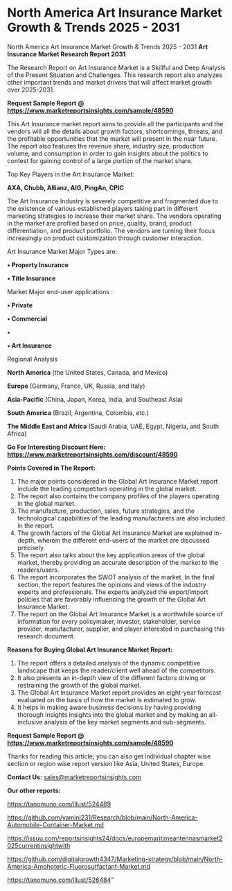 # North America Art Insurance Market Growth & Trends 2025 - 2031
 North America Art Insurance Market Growth & Trends 2025 - 2031
<strong>Art Insurance Market Research Report 2031</strong>

The Research Report on Art Insurance Market is a Skillful and Deep Analysis of the Present Situation and Challenges. This research report also analyzes other important trends and market drivers that will affect market growth over 2025-2031.

<strong>Request Sample Report @ <a href=https://www.marketreportsinsights.com/sample/48590>https://www.marketreportsinsights.com/sample/48590</a></strong>

This Art Insurance market report aims to provide all the participants and the vendors will all the details about growth factors, shortcomings, threats, and the profitable opportunities that the market will present in the near future. The report also features the revenue share, industry size, production volume, and consumption in order to gain insights about the politics to contest for gaining control of a large portion of the market share.

Top Key Players in the Art Insurance Market:

<strong>AXA, Chubb, Allianz, AIG, PingAn, CPIC</strong>

The Art Insurance Industry is severely competitive and fragmented due to the existence of various established players taking part in different marketing strategies to increase their market share. The vendors operating in the market are profiled based on price, quality, brand, product differentiation, and product portfolio. The vendors are turning their focus increasingly on product customization through customer interaction.

Art Insurance Market Major Types are:

<strong>•  Property Insurance

•  Title Insurance</strong>

Market Major end-user applications :

<strong>•  Private

•  Commercial

•  

•  Art Insurance</strong>

Regional Analysis

</u><strong><b>North America</b></strong> (the United States, Canada, and Mexico)

<strong><b>Europe </b></strong>(Germany, France, UK, Russia, and Italy)

<strong><b>Asia-Pacific</b></strong> (China, Japan, Korea, India, and Southeast Asia)

<strong><b>South America</b></strong> (Brazil, Argentina, Colombia, etc.)

<strong><b>The Middle East and Africa</b></strong> (Saudi Arabia, UAE, Egypt, Nigeria, and South Africa)

<strong>Go For Interesting Discount Here: <a href=https://www.marketreportsinsights.com/discount/48590>https://www.marketreportsinsights.com/discount/48590</a></strong>

<strong>Points Covered in The Report:</strong>
<ol>
  <li>The major points considered in the Global Art Insurance Market report include the leading competitors operating in the global market.</li>
  <li>The report also contains the company profiles of the players operating in the global market.</li>
  <li>The manufacture, production, sales, future strategies, and the technological capabilities of the leading manufacturers are also included in the report.</li>
  <li>The growth factors of the Global Art Insurance Market are explained in-depth, wherein the different end-users of the market are discussed precisely.</li>
  <li>The report also talks about the key application areas of the global market, thereby providing an accurate description of the market to the readers/users.</li>
  <li>The report incorporates the SWOT analysis of the market. In the final section, the report features the opinions and views of the industry experts and professionals. The experts analyzed the export/import policies that are favorably influencing the growth of the Global Art Insurance Market.</li>
  <li>The report on the Global Art Insurance Market is a worthwhile source of information for every policymaker, investor, stakeholder, service provider, manufacturer, supplier, and player interested in purchasing this research document.</li>
</ol>
<strong>Reasons for Buying Global Art Insurance Market Report:</strong>

<ol>
  <li>The report offers a detailed analysis of the dynamic competitive landscape that keeps the reader/client well ahead of the competitors.</li>
  <li>It also presents an in-depth view of the different factors driving or restraining the growth of the global market.</li>
  <li>The Global Art Insurance Market report provides an eight-year forecast evaluated on the basis of how the market is estimated to grow.</li>
  <li>It helps in making aware business decisions by having providing thorough insights insights into the global market and by making an all-inclusive analysis of the key market segments and sub-segments.</li>
</ol>
<strong>Request Sample Report @ <a href=https://www.marketreportsinsights.com/sample/48590>https://www.marketreportsinsights.com/sample/48590</a></strong>


Thanks for reading this article; you can also get individual chapter wise section or region wise report version like Asia, United States, Europe.

<strong>Contact Us:</strong>
sales@marketreportsinsights.com

<strong>Our other reports:</strong>

<a href=https://tanomuno.com/illust/524489>https://tanomuno.com/illust/524489</a>

<a href=https://github.com/yamini231/Research/blob/main/North-America-Automobile-Container-Market.md>https://github.com/yamini231/Research/blob/main/North-America-Automobile-Container-Market.md</a>

<a href=https://issuu.com/reportsinsights24/docs/europemaritimeantennasmarket2025currentinsightwith>https://issuu.com/reportsinsights24/docs/europemaritimeantennasmarket2025currentinsightwith</a>

<a href=https://github.com/digitalgrowth4347/Marketing-strategy/blob/main/North-America-Amphoteric-Fluorosurfactant-Market.md>https://github.com/digitalgrowth4347/Marketing-strategy/blob/main/North-America-Amphoteric-Fluorosurfactant-Market.md</a>

<a href=https://tanomuno.com/illust/526484>https://tanomuno.com/illust/526484</a>"
